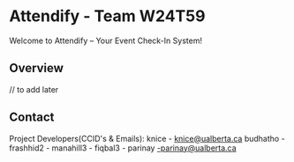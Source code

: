 # Attendify - Team W24T59

Welcome to Attendify – Your Event Check-In System!

## Overview
// to add later

## Contact
Project Developers(CCID's & Emails):
knice - knice@ualberta.ca
budhatho - 
frashhid2 - 
manahill3 -
fiqbal3 - 
parinay -parinay@ualberta.ca

